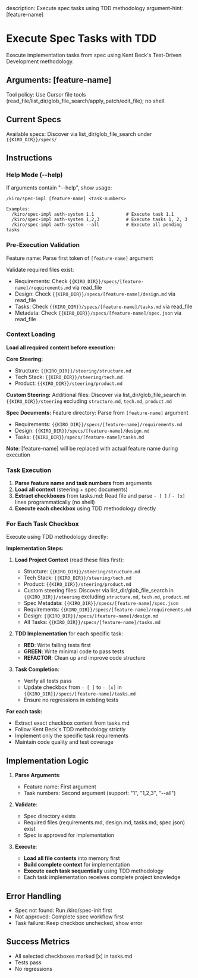 <meta>
description: Execute spec tasks using TDD methodology
argument-hint: [feature-name] <task-numbers>
</meta>

# Execute Spec Tasks with TDD

Execute implementation tasks from spec using Kent Beck's Test-Driven Development methodology.

## Arguments: [feature-name]
Tool policy: Use Cursor file tools (read_file/list_dir/glob_file_search/apply_patch/edit_file); no shell.

## Current Specs
Available specs: Discover via list_dir/glob_file_search under `{{KIRO_DIR}}/specs/`

## Instructions

### Help Mode (--help)
If arguments contain "--help", show usage:
```
/kiro/spec-impl [feature-name] <task-numbers>

Examples:
  /kiro/spec-impl auth-system 1.1            # Execute task 1.1
  /kiro/spec-impl auth-system 1,2,3          # Execute tasks 1, 2, 3
  /kiro/spec-impl auth-system --all          # Execute all pending tasks
```

### Pre-Execution Validation
Feature name: Parse first token of `[feature-name]` argument

Validate required files exist:
- Requirements: Check `{{KIRO_DIR}}/specs/[feature-name]/requirements.md` via read_file
- Design: Check `{{KIRO_DIR}}/specs/[feature-name]/design.md` via read_file
- Tasks: Check `{{KIRO_DIR}}/specs/[feature-name]/tasks.md` via read_file
- Metadata: Check `{{KIRO_DIR}}/specs/[feature-name]/spec.json` via read_file

### Context Loading
**Load all required content before execution:**

**Core Steering:**
- Structure: `{{KIRO_DIR}}/steering/structure.md`
- Tech Stack: `{{KIRO_DIR}}/steering/tech.md`
- Product: `{{KIRO_DIR}}/steering/product.md`

**Custom Steering:**
Additional files: Discover via list_dir/glob_file_search in `{{KIRO_DIR}}/steering` excluding `structure.md`, `tech.md`, `product.md`

**Spec Documents:**
Feature directory: Parse from `[feature-name]` argument
- Requirements: `{{KIRO_DIR}}/specs/[feature-name]/requirements.md`
- Design: `{{KIRO_DIR}}/specs/[feature-name]/design.md`
- Tasks: `{{KIRO_DIR}}/specs/[feature-name]/tasks.md`

**Note**: [feature-name] will be replaced with actual feature name during execution

### Task Execution
1. **Parse feature name and task numbers** from arguments
2. **Load all context** (steering + spec documents)
3. **Extract checkboxes** from tasks.md: Read file and parse `- [ ]` / `- [x]` lines programmatically (no shell)
4. **Execute each checkbox** using TDD methodology directly

### For Each Task Checkbox
Execute using TDD methodology directly:

**Implementation Steps:**
1. **Load Project Context** (read these files first):
   - Structure: `{{KIRO_DIR}}/steering/structure.md`
   - Tech Stack: `{{KIRO_DIR}}/steering/tech.md`
   - Product: `{{KIRO_DIR}}/steering/product.md`
   - Custom steering files: Discover via list_dir/glob_file_search in `{{KIRO_DIR}}/steering` excluding `structure.md`, `tech.md`, `product.md`
   - Spec Metadata: `{{KIRO_DIR}}/specs/[feature-name]/spec.json`
   - Requirements: `{{KIRO_DIR}}/specs/[feature-name]/requirements.md`
   - Design: `{{KIRO_DIR}}/specs/[feature-name]/design.md`
   - All Tasks: `{{KIRO_DIR}}/specs/[feature-name]/tasks.md`

2. **TDD Implementation** for each specific task:
   - **RED**: Write failing tests first
   - **GREEN**: Write minimal code to pass tests
   - **REFACTOR**: Clean up and improve code structure

3. **Task Completion**:
   - Verify all tests pass
   - Update checkbox from `- [ ]` to `- [x]` in `{{KIRO_DIR}}/specs/[feature-name]/tasks.md`
   - Ensure no regressions in existing tests

**For each task:**
- Extract exact checkbox content from tasks.md
- Follow Kent Beck's TDD methodology strictly
- Implement only the specific task requirements
- Maintain code quality and test coverage

## Implementation Logic

1. **Parse Arguments**:
   - Feature name: First argument
   - Task numbers: Second argument (support: "1", "1,2,3", "--all")

2. **Validate**:
   - Spec directory exists
   - Required files (requirements.md, design.md, tasks.md, spec.json) exist
   - Spec is approved for implementation

3. **Execute**:
   - **Load all file contents** into memory first
   - **Build complete context** for implementation
   - **Execute each task sequentially** using TDD methodology
   - Each task implementation receives complete project knowledge

## Error Handling

- Spec not found: Run /kiro/spec-init first
- Not approved: Complete spec workflow first
- Task failure: Keep checkbox unchecked, show error

## Success Metrics

- All selected checkboxes marked [x] in tasks.md
- Tests pass
- No regressions
